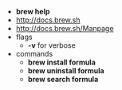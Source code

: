 - **brew help**
- <http://docs.brew.sh>
- <http://docs.brew.sh/Manpage>
- flags
  - **-v** for verbose
- commands
  - **brew install formula**
  - **brew uninstall formula**
  - **brew search formula**
